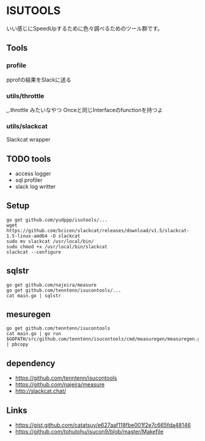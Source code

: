 # ISUTOOLS

いい感じにSpeedUpするために色々調べるためのツール群です。


## Tools

### profile

pprofの結果をSlackに送る


### utils/throttle

_.throttle みたいなやつ
Onceと同じInterfaceのfunctionを持つよ

### utils/slackcat

Slackcat wrapper

## TODO tools

- access logger
- sql profiler
- slack log writter

## Setup

```
go get github.com/yudppp/isutools/...
wget https://github.com/bcicen/slackcat/releases/download/v1.5/slackcat-1.5-linux-amd64 -O slackcat
sudo mv slackcat /usr/local/bin/
sudo chmod +x /usr/local/bin/slackcat
slackcat --configure
```

## sqlstr

```
go get github.com/najeira/measure
go get github.com/tenntenn/isucontools/...
cat main.go | sqlstr 
```

## mesuregen

```
go get github.com/tenntenn/isucontools
cat main.go | go run $GOPATH/src/github.com/tenntenn/isucontools/cmd/measuregen/measuregen.go | pbcopy
```

## dependency

- https://github.com/tenntenn/isucontools
- https://github.com/najeira/measure
- http://slackcat.chat/

## Links

- https://gist.github.com/catatsuy/e627aaf118fbe001f2e7c665fda48146
- https://github.com/tohutohu/isucon9/blob/master/Makefile

